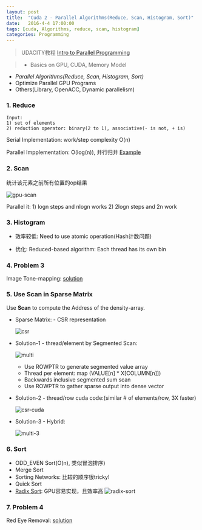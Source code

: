 ```yaml
---
layout: post
title:  "Cuda 2 - Parallel Algorithms(Reduce, Scan, Histogram, Sort)"
date:   2016-4-4 17:00:00
tags: [cuda, Algorithms, reduce, scan, histogram]
categories: Programming
---
```


> UDACITY教程 [Intro to Parallel Programming][link] 

> * Basics on GPU, CUDA, Memory Model
 * *Parallel Algorithms(Reduce, Scan, Histogram, Sort)*
 * Optimize Parallel GPU Programs
 * Others(Library, OpenACC, Dynamic parallelism)

[link]: https://www.udacity.com/wiki/cs344

### 1. **Reduce**
```
Input: 
1) set of elements 
2) reduction operator: binary(2 to 1), associative(- is not, + is)
```

Serial Implementation: work/step complexity O(n)

Parallel Impplementation: O(log(n)), 并行归并
[Example](https://github.com/wykvictor/cs344-udacity/blob/master/Lesson%20Code%20Snippets/Lesson%203%20Code%20Snippets/reduce.cu)

### 2. **Scan**
统计该元素之前所有位置的op结果

![gpu-scan](http://7xno5y.com1.z0.glb.clouddn.com/gpu-scan.png)

Parallel it: 1) logn steps and nlogn works 2) 2logn steps and 2n work

### 3. **Histogram**
* 效率较低: Need to use atomic operation(Hash计数问题)

* 优化: Reduced-based algorithm: Each thread has its own bin

### 4. Problem 3
Image Tone-mapping:
[solution](https://github.com/wykvictor/cs344-udacity/blob/master/Problem%20Sets/Problem%20Set%203/student_func.cu)

### 5. **Use Scan in Sparse Matrix**
Use **Scan** to compute the Address of the density-array.

* Sparse Matrix: - CSR representation
	
	![csr](http://7xno5y.com1.z0.glb.clouddn.com/matrix-csr.png)

* Solution-1 - thread/element by Segmented Scan:
	
	![multi](http://7xno5y.com1.z0.glb.clouddn.com/csr-multi-2.png)

	* Use ROWPTR to generate segmented value array
	* Thread per element: map (VALUE[n] * X[COLUMN[n]])
	* Backwards inclusive segmented sum scan
	* Use ROWPTR to gather sparse output into dense vector

* Solution-2 - thread/row cuda code:(similar # of elements/row, 3X faster)
	
	![csr-cuda](http://7xno5y.com1.z0.glb.clouddn.com/gpu-csr-cuda.png)

* Solution-3 - Hybrid:

	![multi-3](http://7xno5y.com1.z0.glb.clouddn.com/csr-multi-3.png)

### 6. **Sort**
* ODD_EVEN Sort(O(n), 类似冒泡排序)
* Merge Sort
* Sorting Networks: 比较的顺序很tricky!
* Quick Sort
* [Radix Sort](http://http.developer.nvidia.com/GPUGems3/gpugems3_ch39.html): GPU容易实现，且效率高
	![radix-sort](http://7xno5y.com1.z0.glb.clouddn.com/radix-sort-offical.jpg)

### 7. Problem 4
Red Eye Removal:
[solution](https://github.com/wykvictor/cs344-udacity/blob/master/Problem%20Sets/Problem%20Set%204/student_func.cu)